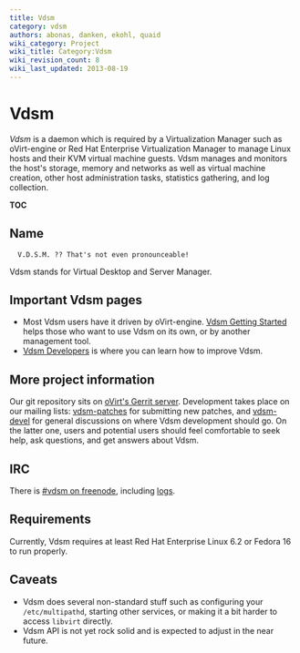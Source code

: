 ```yaml
---
title: Vdsm
category: vdsm
authors: abonas, danken, ekohl, quaid
wiki_category: Project
wiki_title: Category:Vdsm
wiki_revision_count: 8
wiki_last_updated: 2013-08-19
---
```


# Vdsm

*Vdsm* is a daemon which is required by a Virtualization Manager such as oVirt-engine or Red Hat Enterprise Virtualization Manager to manage Linux hosts and their KVM virtual machine guests. Vdsm manages and monitors the host's storage, memory and networks as well as virtual machine creation, other host administration tasks, statistics gathering, and log collection.

__TOC__

## Name

      V.D.S.M. ?? That's not even pronounceable!

Vdsm stands for Virtual Desktop and Server Manager.

## Important Vdsm pages

*   Most Vdsm users have it driven by oVirt-engine. [Vdsm Getting Started](/develop/developer-guide/vdsm/getting-started/) helps those who want to use Vdsm on its own, or by another management tool.
*   [Vdsm Developers](/develop/developer-guide/vdsm/developers/) is where you can learn how to improve Vdsm.

## More project information

Our git repository sits on [oVirt's Gerrit server](http://gerrit.ovirt.org/gitweb?p=vdsm.git). Development takes place on our mailing lists: [vdsm-patches](https://fedorahosted.org/mailman/listinfo/vdsm-patches) for submitting new patches, and [vdsm-devel](https://fedorahosted.org/mailman/listinfo/vdsm-devel) for general discussions on where Vdsm development should go. On the latter one, users and potential users should feel comfortable to seek help, ask questions, and get answers about Vdsm.

## IRC

There is [#vdsm on freenode](irc://irc.freenode.org/vdsm), including [logs](http://ekohl.nl/vdsm).

## Requirements

Currently, Vdsm requires at least Red Hat Enterprise Linux 6.2 or Fedora 16 to run properly.

## Caveats

*   Vdsm does several non-standard stuff such as configuring your `/etc/multipathd`, starting other services, or making it a bit harder to access `libvirt` directly.
*   Vdsm API is not yet rock solid and is expected to adjust in the near future.

